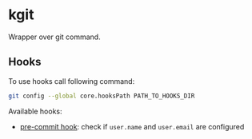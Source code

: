 # kgit

Wrapper over git command.

## Hooks

To use hooks call following command:
```sh
git config --global core.hooksPath PATH_TO_HOOKS_DIR
```

Available hooks:
- [pre-commit hook](hooks/pre-commit): check if `user.name` and `user.email` are
  configured
